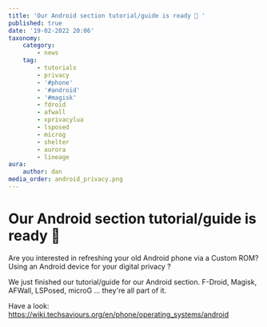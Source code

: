 ```yaml
---
title: 'Our Android section tutorial/guide is ready 🍻 '
published: true
date: '19-02-2022 20:06'
taxonomy:
    category:
        - news
    tag:
        - tutorials
        - privacy
        - '#phone'
        - '#android'
        - '#magisk'
        - fdroid
        - afwall
        - xprivacylua
        - lsposed
        - microg
        - shelter
        - aurora
        - lineage
aura:
    author: dan
media_order: android_privacy.png
---
```


# Our Android section tutorial/guide is ready 🍻 

Are you interested in refreshing your old Android phone via a Custom ROM? Using an Android device for your digital privacy ?

We just finished our tutorial/guide for our Android section. 
F-Droid, Magisk, AFWall, LSPosed, microG ... they're all part of it.

Have a look: 
https://wiki.techsaviours.org/en/phone/operating_systems/android
